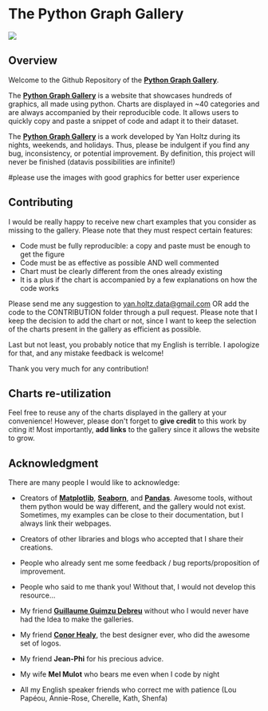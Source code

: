    The Python Graph Gallery
===================

<img align="center" src="overview_PGG.png">

Overview
--------
Welcome to the Github Repository of the [**Python Graph Gallery**](https://www.python-graph-gallery.com/).

The [**Python Graph Gallery**](https://www.python-graph-gallery.com/) is a website that showcases hundreds of graphics, all made using python. Charts are displayed in ~40 categories and are always accompanied by their reproducible code. It allows users to quickly copy and paste a snippet of code and adapt it to their dataset.

The [**Python Graph Gallery**](https://www.python-graph-gallery.com/) is a work developed by Yan Holtz during its nights, weekends, and holidays. Thus, please be indulgent if you find any bug, inconsistency, or potential improvement. By definition, this project will never be finished (datavis possibilities are infinite!)

#please use the images with good graphics for better user experience

Contributing
--------
I would be really happy to receive new chart examples that you consider as missing to the gallery. Please note that they must respect certain features:  
- Code must be fully reproducible: a copy and paste must be enough to get the figure  
- Code must be as effective as possible AND well commented    
- Chart must be clearly different from the ones already existing  
- It is a plus if the chart is accompanied by a few explanations on how the code works  

Please send me any suggestion to yan.holtz.data@gmail.com OR add the code to the CONTRIBUTION folder through a pull request. Please note that I keep the decision to add the chart or not, since I want to keep the selection of the charts present in the gallery as efficient as possible.

Last but not least, you probably notice that my English is terrible. I apologize for that, and any mistake feedback is welcome!

Thank you very much for any contribution!



Charts re-utilization
--------
Feel free to reuse any of the charts displayed in the gallery at your convenience! However, please don't forget to **give credit** to this work by citing it! Most importantly, **add links** to the gallery since it allows the website to grow.



Acknowledgment
--------
There are many people I would like to acknowledge:
- Creators of [**Matplotlib**](https://matplotlib.org), [**Seaborn**](https://seaborn.pydata.org), and [**Pandas**](http://pandas.pydata.org). Awesome tools, without them python would be way different, and the gallery would not exist. Sometimes, my examples can be close to their documentation, but I always link their webpages.
- Creators of other libraries and blogs who accepted that I share their creations.
- People who already sent me some feedback / bug reports/proposition of improvement.
- People who said to me thank you! Without that, I would not develop this resource...

- My friend [**Guillaume Guimzu Debreu**](https://www.linkedin.com/in/guillaume-debreu-7b360b125/) without who I would never have had the Idea to make the galleries.
- My friend [**Conor Healy**](http://www.conor.fr), the best designer ever, who did the awesome set of logos.
- My friend **Jean-Phi** for his precious advice.
- My wife **Mel Mulot** who bears me even when I code by night
- All my English speaker friends who correct me with patience (Lou Papéou, Annie-Rose, Cherelle, Kath, Shenfa)

